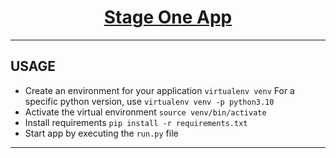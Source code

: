 <h1 style="text-align: center;">
	<a href=''>
		Stage One App
	</a>
</h1>


---
## USAGE
* Create an environment for your application
	```virtualenv venv```
	For a specific python version, use
	```virtualenv venv -p python3.10```
* Activate the virtual environment
```source venv/bin/activate```
* Install requirements
```pip install -r requirements.txt```
* Start app by executing the `run.py` file

---



